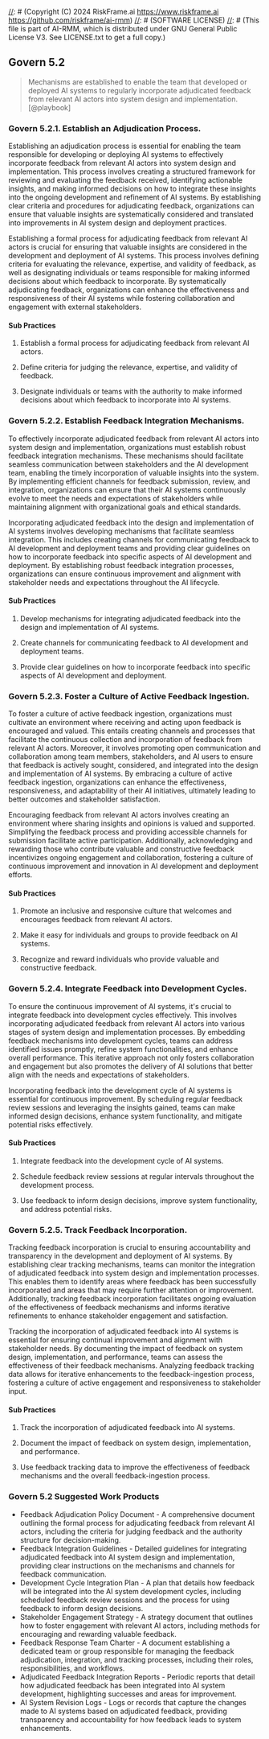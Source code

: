 [//]: # (COPYRIGHT)
[//]: # (RiskFrame.ai - AI Risk Management and Resilience Framework)
[//]: # (Copyright (C) 2024 RiskFrame.ai https://www.riskframe.ai https://github.com/riskframe/ai-rmm)
[//]: # (SOFTWARE LICENSE)
[//]: # (This file is part of AI-RMM, which is distributed under GNU General Public License V3. See LICENSE.txt to get a full copy.)
    
## Govern 5.2
> Mechanisms are established to enable the team that developed or deployed AI systems to regularly incorporate adjudicated feedback from relevant AI actors into system design and implementation. [@playbook]

### Govern 5.2.1. Establish an Adjudication Process.

Establishing an adjudication process is essential for enabling the team responsible for developing or deploying AI systems to effectively incorporate feedback from relevant AI actors into system design and implementation. This process involves creating a structured framework for reviewing and evaluating the feedback received, identifying actionable insights, and making informed decisions on how to integrate these insights into the ongoing development and refinement of AI systems. By establishing clear criteria and procedures for adjudicating feedback, organizations can ensure that valuable insights are systematically considered and translated into improvements in AI system design and deployment practices.

Establishing a formal process for adjudicating feedback from relevant AI actors is crucial for ensuring that valuable insights are considered in the development and deployment of AI systems. This process involves defining criteria for evaluating the relevance, expertise, and validity of feedback, as well as designating individuals or teams responsible for making informed decisions about which feedback to incorporate. By systematically adjudicating feedback, organizations can enhance the effectiveness and responsiveness of their AI systems while fostering collaboration and engagement with external stakeholders.

#### Sub Practices

1. Establish a formal process for adjudicating feedback from relevant AI actors.

2. Define criteria for judging the relevance, expertise, and validity of feedback.

3. Designate individuals or teams with the authority to make informed decisions about which feedback to incorporate into AI systems.

### Govern 5.2.2. Establish Feedback Integration Mechanisms.

To effectively incorporate adjudicated feedback from relevant AI actors into system design and implementation, organizations must establish robust feedback integration mechanisms. These mechanisms should facilitate seamless communication between stakeholders and the AI development team, enabling the timely incorporation of valuable insights into the system. By implementing efficient channels for feedback submission, review, and integration, organizations can ensure that their AI systems continuously evolve to meet the needs and expectations of stakeholders while maintaining alignment with organizational goals and ethical standards.

Incorporating adjudicated feedback into the design and implementation of AI systems involves developing mechanisms that facilitate seamless integration. This includes creating channels for communicating feedback to AI development and deployment teams and providing clear guidelines on how to incorporate feedback into specific aspects of AI development and deployment. By establishing robust feedback integration processes, organizations can ensure continuous improvement and alignment with stakeholder needs and expectations throughout the AI lifecycle.

#### Sub Practices

1. Develop mechanisms for integrating adjudicated feedback into the design and implementation of AI systems.

2. Create channels for communicating feedback to AI development and deployment teams.

3. Provide clear guidelines on how to incorporate feedback into specific aspects of AI development and deployment.

### Govern 5.2.3. Foster a Culture of Active Feedback Ingestion.

To foster a culture of active feedback ingestion, organizations must cultivate an environment where receiving and acting upon feedback is encouraged and valued. This entails creating channels and processes that facilitate the continuous collection and incorporation of feedback from relevant AI actors. Moreover, it involves promoting open communication and collaboration among team members, stakeholders, and AI users to ensure that feedback is actively sought, considered, and integrated into the design and implementation of AI systems. By embracing a culture of active feedback ingestion, organizations can enhance the effectiveness, responsiveness, and adaptability of their AI initiatives, ultimately leading to better outcomes and stakeholder satisfaction.

Encouraging feedback from relevant AI actors involves creating an environment where sharing insights and opinions is valued and supported. Simplifying the feedback process and providing accessible channels for submission facilitate active participation. Additionally, acknowledging and rewarding those who contribute valuable and constructive feedback incentivizes ongoing engagement and collaboration, fostering a culture of continuous improvement and innovation in AI development and deployment efforts.

#### Sub Practices

1. Promote an inclusive and responsive culture that welcomes and encourages feedback from relevant AI actors.

2. Make it easy for individuals and groups to provide feedback on AI systems.

3. Recognize and reward individuals who provide valuable and constructive feedback.

### Govern 5.2.4. Integrate Feedback into Development Cycles.

To ensure the continuous improvement of AI systems, it's crucial to integrate feedback into development cycles effectively. This involves incorporating adjudicated feedback from relevant AI actors into various stages of system design and implementation processes. By embedding feedback mechanisms into development cycles, teams can address identified issues promptly, refine system functionalities, and enhance overall performance. This iterative approach not only fosters collaboration and engagement but also promotes the delivery of AI solutions that better align with the needs and expectations of stakeholders.

Incorporating feedback into the development cycle of AI systems is essential for continuous improvement. By scheduling regular feedback review sessions and leveraging the insights gained, teams can make informed design decisions, enhance system functionality, and mitigate potential risks effectively.

#### Sub Practices

1. Integrate feedback into the development cycle of AI systems.

2. Schedule feedback review sessions at regular intervals throughout the development process.

3. Use feedback to inform design decisions, improve system functionality, and address potential risks.

### Govern 5.2.5. Track Feedback Incorporation.

Tracking feedback incorporation is crucial to ensuring accountability and transparency in the development and deployment of AI systems. By establishing clear tracking mechanisms, teams can monitor the integration of adjudicated feedback into system design and implementation processes. This enables them to identify areas where feedback has been successfully incorporated and areas that may require further attention or improvement. Additionally, tracking feedback incorporation facilitates ongoing evaluation of the effectiveness of feedback mechanisms and informs iterative refinements to enhance stakeholder engagement and satisfaction.

Tracking the incorporation of adjudicated feedback into AI systems is essential for ensuring continual improvement and alignment with stakeholder needs. By documenting the impact of feedback on system design, implementation, and performance, teams can assess the effectiveness of their feedback mechanisms. Analyzing feedback tracking data allows for iterative enhancements to the feedback-ingestion process, fostering a culture of active engagement and responsiveness to stakeholder input.

#### Sub Practices

1. Track the incorporation of adjudicated feedback into AI systems.

2. Document the impact of feedback on system design, implementation, and performance.

3. Use feedback tracking data to improve the effectiveness of feedback mechanisms and the overall feedback-ingestion process.

### Govern 5.2 Suggested Work Products

* Feedback Adjudication Policy Document - A comprehensive document outlining the formal process for adjudicating feedback from relevant AI actors, including the criteria for judging feedback and the authority structure for decision-making.
* Feedback Integration Guidelines - Detailed guidelines for integrating adjudicated feedback into AI system design and implementation, providing clear instructions on the mechanisms and channels for feedback communication.
* Development Cycle Integration Plan - A plan that details how feedback will be integrated into the AI system development cycles, including scheduled feedback review sessions and the process for using feedback to inform design decisions.
* Stakeholder Engagement Strategy - A strategy document that outlines how to foster engagement with relevant AI actors, including methods for encouraging and rewarding valuable feedback.
* Feedback Response Team Charter - A document establishing a dedicated team or group responsible for managing the feedback adjudication, integration, and tracking processes, including their roles, responsibilities, and workflows.
* Adjudicated Feedback Integration Reports - Periodic reports that detail how adjudicated feedback has been integrated into AI system development, highlighting successes and areas for improvement.
* AI System Revision Logs - Logs or records that capture the changes made to AI systems based on adjudicated feedback, providing transparency and accountability for how feedback leads to system enhancements.
